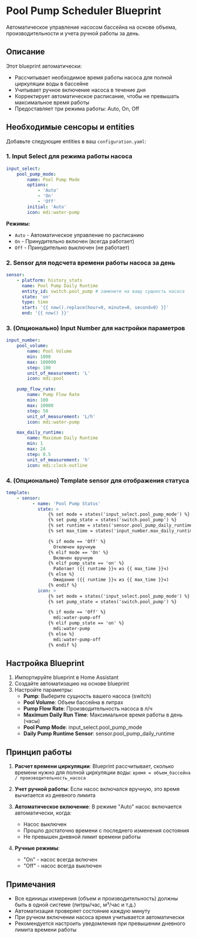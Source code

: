 # Pool Pump Scheduler Blueprint

Автоматическое управление насосом бассейна на основе объема, производительности и учета ручной работы за день.

## Описание

Этот blueprint автоматически:

-   Рассчитывает необходимое время работы насоса для полной циркуляции воды в бассейне
-   Учитывает ручное включение насоса в течение дня
-   Корректирует автоматическое расписание, чтобы не превышать максимальное время работы
-   Предоставляет три режима работы: Auto, On, Off

## Необходимые сенсоры и entities

Добавьте следующие entities в ваш `configuration.yaml`:

### 1. Input Select для режима работы насоса

```yaml
input_select:
    pool_pump_mode:
        name: Pool Pump Mode
        options:
            - 'Auto'
            - 'On'
            - 'Off'
        initial: 'Auto'
        icon: mdi:water-pump
```

**Режимы:**

-   `Auto` - Автоматическое управление по расписанию
-   `On` - Принудительно включен (всегда работает)
-   `Off` - Принудительно выключен (не работает)

### 2. Sensor для подсчета времени работы насоса за день

```yaml
sensor:
    - platform: history_stats
      name: Pool Pump Daily Runtime
      entity_id: switch.pool_pump # замените на вашу сущность насоса
      state: 'on'
      type: time
      start: '{{ now().replace(hour=0, minute=0, second=0) }}'
      end: '{{ now() }}'
```

### 3. (Опционально) Input Number для настройки параметров

```yaml
input_number:
    pool_volume:
        name: Pool Volume
        min: 1000
        max: 100000
        step: 100
        unit_of_measurement: 'L'
        icon: mdi:pool

    pump_flow_rate:
        name: Pump Flow Rate
        min: 100
        max: 10000
        step: 50
        unit_of_measurement: 'L/h'
        icon: mdi:water-pump

    max_daily_runtime:
        name: Maximum Daily Runtime
        min: 1
        max: 24
        step: 0.5
        unit_of_measurement: 'h'
        icon: mdi:clock-outline
```

### 4. (Опционально) Template sensor для отображения статуса

```yaml
template:
    - sensor:
          - name: 'Pool Pump Status'
            state: >
                {% set mode = states('input_select.pool_pump_mode') %}
                {% set pump_state = states('switch.pool_pump') %}
                {% set runtime = states('sensor.pool_pump_daily_runtime') | float(0) %}
                {% set max_time = states('input_number.max_daily_runtime') | float(8) %}

                {% if mode == 'Off' %}
                  Отключен вручную
                {% elif mode == 'On' %}
                  Включен вручную
                {% elif pump_state == 'on' %}
                  Работает ({{ runtime }}ч из {{ max_time }}ч)
                {% else %}
                  Ожидание ({{ runtime }}ч из {{ max_time }}ч)
                {% endif %}
            icon: >
                {% set mode = states('input_select.pool_pump_mode') %}
                {% set pump_state = states('switch.pool_pump') %}

                {% if mode == 'Off' %}
                  mdi:water-pump-off
                {% elif pump_state == 'on' %}
                  mdi:water-pump
                {% else %}
                  mdi:water-pump-off
                {% endif %}
```

## Настройка Blueprint

1. Импортируйте blueprint в Home Assistant
2. Создайте автоматизацию на основе blueprint
3. Настройте параметры:
    - **Pump**: Выберите сущность вашего насоса (switch)
    - **Pool Volume**: Объем бассейна в литрах
    - **Pump Flow Rate**: Производительность насоса в л/ч
    - **Maximum Daily Run Time**: Максимальное время работы в день (часы)
    - **Pool Pump Mode**: input_select.pool_pump_mode
    - **Daily Pump Runtime Sensor**: sensor.pool_pump_daily_runtime

## Принцип работы

1. **Расчет времени циркуляции**: Blueprint рассчитывает, сколько времени нужно для полной циркуляции воды: `время = объем_бассейна / производительность_насоса`

2. **Учет ручной работы**: Если насос включался вручную, это время вычитается из дневного лимита

3. **Автоматическое включение**: В режиме "Auto" насос включается автоматически, когда:

    - Насос выключен
    - Прошло достаточно времени с последнего изменения состояния
    - Не превышен дневной лимит времени работы

4. **Ручные режимы**:
    - "On" - насос всегда включен
    - "Off" - насос всегда выключен

## Примечания

-   Все единицы измерения (объем и производительность) должны быть в одной системе (литры/час, м³/час и т.д.)
-   Автоматизация проверяет состояние каждую минуту
-   При ручном включении насоса время учитывается автоматически
-   Рекомендуется настроить уведомления при превышении дневного лимита времени работы
